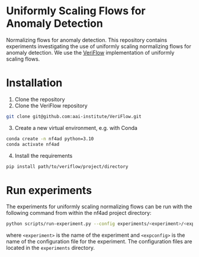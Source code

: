 # Uniformly Scaling Flows for Anomaly Detection
Normalizing flows for anomaly detection. This repository contains experiments
investigating the use of uniformly scaling normalizing flows for anomaly
detection. We use the [VeriFlow](https://github.com/aai-institute/VeriFlow) 
implementation of uniformly scaling flows. 

# Installation
1) Clone the repository
2) Clone the VeriFlow repository
```bash
git clone git@github.com:aai-institute/VeriFlow.git
```
3) Create a new virtual environment, e.g. with Conda
```bash
conda create -n nf4ad python=3.10
conda activate nf4ad
```
4) Install the requirements
```bash
pip install path/to/veriflow/project/directory
```

# Run experiments
The experiments for uniformly scaling normalizing flows can be run with the
following command from within the nf4ad project directory:
```bash
python scripts/run-experiment.py --config experiments/<experiment>/<expconfig>.yaml
```
where `<experiment>` is the name of the experiment and `<expconfig>` is the name
of the configuration file for the experiment. The configuration files are
located in the `experiments` directory.
